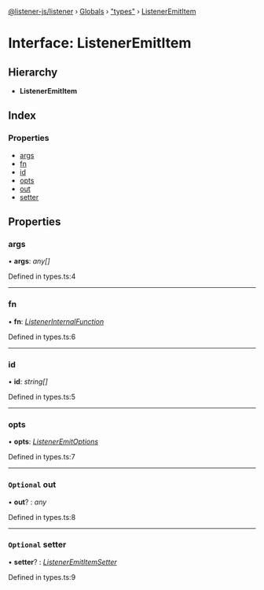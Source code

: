 [@listener-js/listener](../README.md) › [Globals](../globals.md) › ["types"](../modules/_types_.md) › [ListenerEmitItem](_types_.listeneremititem.md)

# Interface: ListenerEmitItem

## Hierarchy

* **ListenerEmitItem**

## Index

### Properties

* [args](_types_.listeneremititem.md#args)
* [fn](_types_.listeneremititem.md#fn)
* [id](_types_.listeneremititem.md#id)
* [opts](_types_.listeneremititem.md#opts)
* [out](_types_.listeneremititem.md#optional-out)
* [setter](_types_.listeneremititem.md#optional-setter)

## Properties

###  args

• **args**: *any[]*

Defined in types.ts:4

___

###  fn

• **fn**: *[ListenerInternalFunction](../modules/_types_.md#listenerinternalfunction)*

Defined in types.ts:6

___

###  id

• **id**: *string[]*

Defined in types.ts:5

___

###  opts

• **opts**: *[ListenerEmitOptions](_types_.listeneremitoptions.md)*

Defined in types.ts:7

___

### `Optional` out

• **out**? : *any*

Defined in types.ts:8

___

### `Optional` setter

• **setter**? : *[ListenerEmitItemSetter](_types_.listeneremititemsetter.md)*

Defined in types.ts:9
